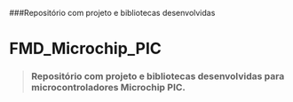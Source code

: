 ###Repositório com projeto e bibliotecas desenvolvidas

# FMD_Microchip_PIC

> ### Repositório com projeto e bibliotecas desenvolvidas para microcontroladores Microchip PIC.
